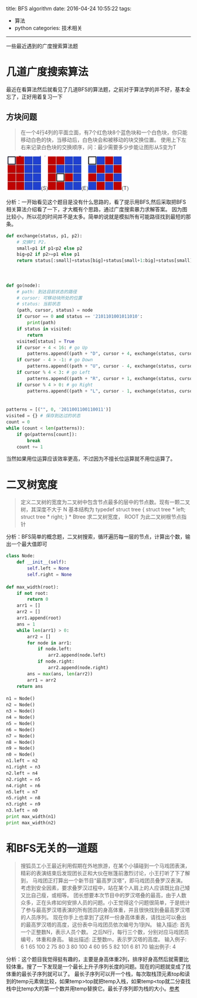 title: BFS algorithm
date: 2016-04-24 10:55:22
tags:
- 算法
- python
categories: 技术相关

---

一些最近遇到的广度搜索算法题

<!-- more -->

# 几道广度搜索算法
最近在看算法然后就看见了几道BFS的算法题，之前对于算法学的并不好，基本全忘了，正好用着复习一下

## 方块问题

> 在一个4行4列的平面立面，有7个红色块8个蓝色块和一个白色块，你只能移动白色的快，当移动后，白色块会和被移动的块交换位置。
使用上下左右来记录白色块的交换顺序，问：最少需要多少步能让图形从S变为T

![算法图片](/img/algorithm.jpg)

分析：一开始看见这个题目是没有什么思路的，看了提示用BFS,然后采取把BFS相关算法介绍看了一下，才大概有个思路，通过广度搜索暴力求解答案。
因为图比较小，所以花的时间并不是太多。简单的说就是模拟所有可能路径找到最短的那条。
```python
def exchange(status, p1, p2):
    # 交换P1 P2，
    small=p1 if p1<p2 else p2
    big=p2 if p2>=p1 else p1
    return status[:small]+status[big]+status[small+1:big]+status[small]+status[big+1:]
  


def go(node):
    # path: 到达目前状态的路径
    # cursor: 可移动块所处的位置
    # status: 当前状态
    (path, cursor, status) = node
    if cursor == 0 and status == '2101101001011010':
        print(path)
    if status in visited:
        return
    visited[status] = True
    if cursor + 4 < 16: # go Up
        patterns.append((path + "D", cursor + 4, exchange(status, cursor, cursor + 4)))
    if cursor - 4 > -1: # go Down
        patterns.append((path + "U", cursor - 4, exchange(status, cursor, cursor - 4)))
    if cursor % 4 < 3: # go Left
        patterns.append((path + "R", cursor + 1, exchange(status, cursor, cursor + 1)))
    if cursor % 4 > 0: # go Right
        patterns.append((path + "L", cursor - 1, exchange(status, cursor, cursor - 1)))


patterns = [("", 0, '2011001100110011')]
visited = {} # 保存到达过的状态
count = 0
while (count < len(patterns)):
    if go(patterns[count]):
        break
    count += 1

```
当然如果用位运算应该效率更高，不过因为不擅长位运算就不用位运算了。

# 二叉树宽度

> 定义二叉树的宽度为二叉树中包含节点最多的层中的节点数。现有一颗二叉树，其深度不大于 N 
基本结构为 
typedef struct tree 
{ 
struct tree * left; 
struct tree * right; 
} * Btree 
求二叉树宽度， ROOT 为此二叉树根节点指针 

分析：BFS简单的概念题，二叉树搜索，循环遍历每一层的节点，计算出个数，输出一个最大值即可
```python
class Node:
    def __init__(self):
        self.left = None
        self.right = None

def max_width(root):
    if not root:
        return 0
    arr1 = []
    arr2 = []
    arr1.append(root)
    ans = 1
    while len(arr1) > 0:
        arr2 = []
        for node in arr1:
            if node.left:
                arr2.append(node.left)
            if node.right:
                arr2.append(node.right)
        ans = max(ans, len(arr2))
        arr1 = arr2
    return ans

n1 = Node()
n2 = Node()
n3 = Node()
n4 = Node()
n5 = Node()
n6 = Node()
n7 = Node()
n8 = Node()
n9 = Node()
n0 = Node()
n1.left = n2
n1.right = n3
n2.left = n4
n2.right = n5
n4.right = n6
n5.left = n7
n5.right = n8
n3.right = n9
n3.left = n0
print max_width(n1)
print max_width(n2)
```

# 和BFS无关的一道题
> 搜狐员工小王最近利用假期在外地旅游，在某个小镇碰到一个马戏团表演，精彩的表演结束后发现团长正和大伙在帐篷前激烈讨论，小王打听了下了解到， 马戏团正打算出一个新节目“最高罗汉塔”，即马戏团员叠罗汉表演。考虑到安全因素，要求叠罗汉过程中，站在某个人肩上的人应该既比自己矮又比自己瘦，或相等。 团长想要本次节目中的罗汉塔叠的最高，由于人数众多，正在头疼如何安排人员的问题。小王觉得这个问题很简单，于是统计了参与最高罗汉塔表演的所有团员的身高体重，并且很快找到叠最高罗汉塔的人员序列。 现在你手上也拿到了这样一份身高体重表，请找出可以叠出的最高罗汉塔的高度，这份表中马戏团员依次编号为1到N。
输入描述:
首先一个正整数N，表示人员个数。 
之后N行，每行三个数，分别对应马戏团员编号，体重和身高。
输出描述:
正整数m，表示罗汉塔的高度。
输入例子:
6
1 65 100
2 75 80
3 80 100
4 60 95
5 82 101
6 81 70
输出例子:
 4
 
分析：这个题目我觉得挺有趣的，主要是身高体重2列，排序好身高然后就需要比较体重。搜了一下发现是一个最长上升子序列长度的问题。现在的问题就变成了找体重的最长子序列就可以了。
最长子序列可以开一个栈，每次取栈顶元素top和读到的temp元素做比较，如果temp>top就把temp入栈，如果temp<top就二分查找栈中比temp大的第一个数并用temp替换它。最长子序列即为栈的大小。[参考](http://www.acmerblog.com/lis-nlogn-4730.html)
